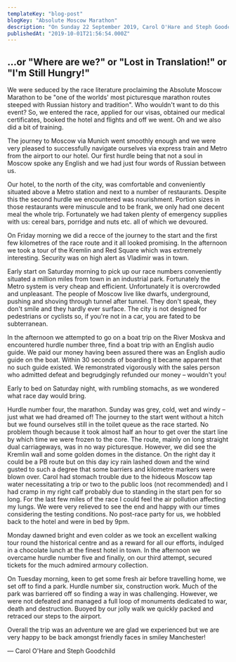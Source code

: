 ```yaml
---
templateKey: "blog-post"
blogKey: "Absolute Moscow Marathon"
description: "On Sunday 22 September 2019, Carol O'Hare and Steph Goodchild's did the Absolute Moscow Marathon. Read all about their (mis-)adventures...!"
publishedAt: "2019-10-01T21:56:54.000Z"
---
```

## ...or "Where are we?" or "Lost in Translation!" or "I'm Still Hungry!"

We were seduced by the race literature proclaiming the Absolute Moscow Marathon to be "one of the worlds' most picturesque marathon routes steeped with Russian history and tradition". Who wouldn't want to do this event? So, we entered the race, applied for our visas, obtained our medical certificates, booked the hotel and flights and off we went. Oh and we also did a bit of training.

The journey to Moscow via Munich went smoothly enough and we were very pleased to successfully navigate ourselves via express train and Metro from the airport to our hotel. Our first hurdle being that not a soul in Moscow spoke any English and we had just four words of Russian between us.

Our hotel, to the north of the city, was comfortable and conveniently situated above a Metro station and next to a number of restaurants. Despite this the second hurdle we encountered was nourishment.  Portion sizes in those restaurants were minuscule and to be frank, we only had one decent meal the whole trip. Fortunately we had taken plenty of emergency supplies with us: cereal bars, porridge and nuts etc. all of which we devoured.

On Friday morning we did a recce of the journey to the start and the first few kilometres of the race route and it all looked promising. In the afternoon we took a tour of the Kremlin and Red Square which was extremely interesting. Security was on high alert as Vladimir was in town.

Early start on Saturday morning to pick up our race numbers conveniently situated a million miles from town in an industrial park. Fortunately the Metro system is very cheap and efficient. Unfortunately it is overcrowded and unpleasant. The people of Moscow live like dwarfs, underground, pushing and shoving through tunnel after tunnel. They don't speak, they don't smile and they hardly ever surface. The city is not designed for pedestrians or cyclists so, if you're not in a car, you are fated to be subterranean. 

In the afternoon we attempted to go on a boat trip on the River Moskva and encountered hurdle number three, find a boat trip with an English audio guide. We paid our money having been assured there was an English audio guide on the boat. Within 30 seconds of boarding it became apparent that no such guide existed. We remonstrated vigorously with the sales person who admitted defeat and begrudgingly refunded our money – wouldn't you! 

Early to bed on Saturday night, with rumbling stomachs, as we wondered what race day would bring.

Hurdle number four, the marathon. Sunday was grey, cold, wet and windy – just what we had dreamed of! The journey to the start went without a hitch but we found ourselves still in the toilet queue as the race started. No problem though because it took almost half an hour to get over the start line by which time we were frozen to the core. The route, mainly on long straight dual carriageways, was in no way picturesque. However, we did see the Kremlin wall and some golden domes in the distance.  On the right day it could be a PB route but on this day icy rain lashed down and the wind gusted to such a degree that some barriers and kilometre markers were blown over. Carol had stomach trouble due to the hideous Moscow tap water necessitating a trip or two to the public loos (not recommended) and I had cramp in my right calf probably due to standing in the start pen for so long. For the last few miles of the race I could feel the air pollution affecting my lungs.  We were very relieved to see the end and happy with our times considering the testing conditions. No post-race party for us, we hobbled back to the hotel and were in bed by 9pm.

Monday dawned bright and even colder as we took an excellent walking tour round the historical centre and as a reward for all our efforts, indulged in a chocolate lunch at the finest hotel in town. In the afternoon we overcame hurdle number five and finally, on our third attempt, secured tickets for the much admired armoury collection.

On Tuesday morning, keen to get some fresh air before travelling home, we set off to find a park. Hurdle number six, construction work. Much of the park was barriered off so finding a way in was challenging. However, we were not defeated and managed a full loop of monuments dedicated to war, death and destruction. Buoyed by our jolly walk we quickly packed and retraced our steps to the airport.

Overall the trip was an adventure we are glad we experienced but we are very happy to be back amongst friendly faces in smiley Manchester!
  
&mdash; Carol O'Hare and Steph Goodchild

